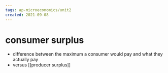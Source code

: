 ```yaml
---
tags: ap-microeconomics/unit2 
created: 2021-09-08
---
```


# consumer surplus

- difference between the maximum a consumer would pay and what they actually pay
- versus [[producer surplus]] 
